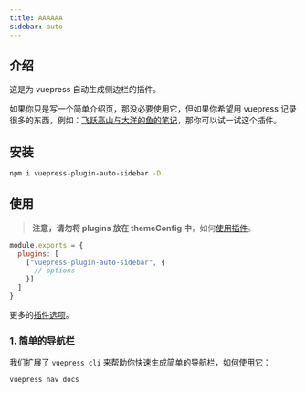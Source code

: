 ```yaml
---
title: AAAAAA
sidebar: auto
---
```


## 介绍

这是为 vuepress 自动生成侧边栏的插件。

如果你只是写一个简单介绍页，那没必要使用它，但如果你希望用 vuepress 记录很多的东西，例如：[飞跃高山与大洋的鱼的笔记](https://docs.shanyuhai.top/)，那你可以试一试这个插件。



## 安装

```bash
npm i vuepress-plugin-auto-sidebar -D
```



## 使用

> **注意，请勿将 plugins 放在 themeConfig 中**，如何[使用插件](https://vuepress.vuejs.org/zh/plugin/using-a-plugin.html)。

```js
module.exports = {
  plugins: [
    ["vuepress-plugin-auto-sidebar", {
      // options
    }]
  ]
}
```

更多的[插件选项](/zh/features/plugin-options.html)。



### 1. 简单的导航栏

我们扩展了 `vuepress cli` 来帮助你快速生成简单的导航栏，[如何使用它](/zh/features/plugin-options.html#nav-导航栏)：

```bash
vuepress nav docs
```